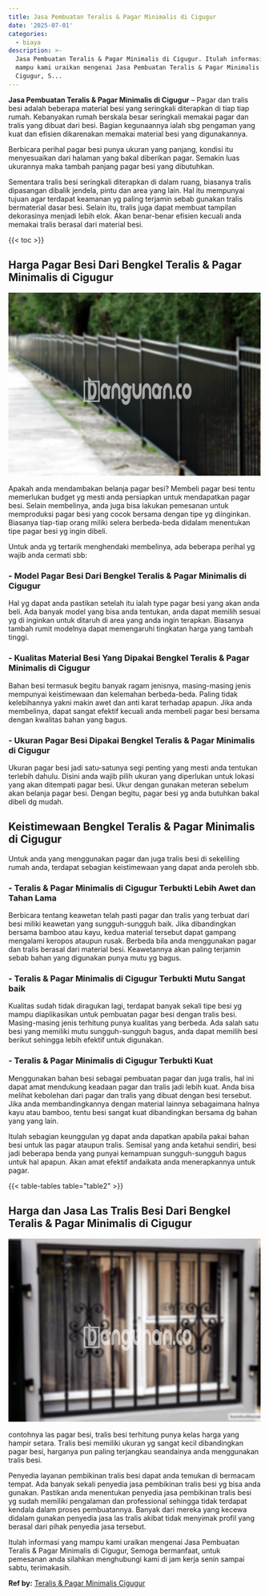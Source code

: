 ```yaml
---
title: Jasa Pembuatan Teralis & Pagar Minimalis di Cigugur
date: '2025-07-01'
categories:
  - biaya
description: >-
  Jasa Pembuatan Teralis & Pagar Minimalis di Cigugur. Itulah informasi yang
  mampu kami uraikan mengenai Jasa Pembuatan Teralis & Pagar Minimalis di
  Cigugur, S...
---
```


**Jasa Pembuatan Teralis & Pagar Minimalis di Cigugur** – Pagar dan tralis besi adalah beberapa material besi yang seringkali diterapkan di tiap tiap rumah. Kebanyakan rumah berskala besar seringkali memakai pagar dan tralis yang dibuat dari besi. Bagian kegunaannya ialah sbg pengaman yang kuat dan efisien dikarenakan memakai material besi yang digunakannya.

Berbicara perihal pagar besi punya ukuran yang panjang, kondisi itu menyesuaikan dari halaman yang bakal diberikan pagar. Semakin luas ukurannya maka tambah panjang pagar besi yang dibutuhkan.

Sementara tralis besi seringkali diterapkan di dalam ruang, biasanya tralis dipasangan dibalik jendela, pintu dan area yang lain. Hal itu mempunyai tujuan agar terdapat keamanan yg paling terjamin sebab gunakan tralis bermaterial dasar besi. Selain itu, tralis juga dapat membuat tampilan dekorasinya menjadi lebih elok. Akan benar-benar efisien kecuali anda memakai tralis berasal dari material besi.

{{< toc >}}

## Harga Pagar Besi Dari Bengkel Teralis & Pagar Minimalis di Cigugur

![Jasa Pembuatan Teralis & Pagar Minimalis di Cigugur](/images/pagar-minimalis-murah-64.png)

Apakah anda mendambakan belanja pagar besi? Membeli pagar besi tentu memerlukan budget yg mesti anda persiapkan untuk mendapatkan pagar besi. Selain membelinya, anda juga bisa lakukan pemesanan untuk memproduksi pagar besi yang cocok bersama dengan tipe yg diinginkan. Biasanya tiap-tiap orang miliki selera berbeda-beda didalam menentukan tipe pagar besi yg ingin dibeli.

Untuk anda yg tertarik menghendaki membelinya, ada beberapa perihal yg wajib anda cermati sbb:
### \- Model Pagar Besi Dari Bengkel Teralis & Pagar Minimalis di Cigugur

Hal yg dapat anda pastikan setelah itu ialah type pagar besi yang akan anda beli. Ada banyak model yang bisa anda tentukan, anda dapat memilih sesuai yg di inginkan untuk ditaruh di area yang anda ingin terapkan. Biasanya tambah rumit modelnya dapat memengaruhi tingkatan harga yang tambah tinggi.

### \- Kualitas Material Besi Yang Dipakai Bengkel Teralis & Pagar Minimalis di Cigugur

Bahan besi termasuk begitu banyak ragam jenisnya, masing-masing jenis mempunyai keistimewaan dan kelemahan berbeda-beda. Paling tidak kelebihannya yakni makin awet dan anti karat terhadap apapun. Jika anda membelinya, dapat sangat efektif kecuali anda membeli pagar besi bersama dengan kwalitas bahan yang bagus.

### \- Ukuran Pagar Besi Dipakai Bengkel Teralis & Pagar Minimalis di Cigugur

Ukuran pagar besi jadi satu-satunya segi penting yang mesti anda tentukan terlebih dahulu. Disini anda wajib pilih ukuran yang diperlukan untuk lokasi yang akan ditempati pagar besi. Ukur dengan gunakan meteran sebelum akan belanja pagar besi. Dengan begitu, pagar besi yg anda butuhkan bakal dibeli dg mudah.

## Keistimewaan Bengkel Teralis & Pagar Minimalis di Cigugur

Untuk anda yang menggunakan pagar dan juga tralis besi di sekeliling rumah anda, terdapat sebagian keistimewaan yang dapat anda peroleh sbb.

### \- Teralis & Pagar Minimalis di Cigugur Terbukti Lebih Awet dan Tahan Lama

Berbicara tentang keawetan telah pasti pagar dan tralis yang terbuat dari besi miliki keawetan yang sungguh-sungguh baik. Jika dibandingkan bersama bamboo atau kayu, kedua material tersebut dapat gampang mengalami keropos ataupun rusak. Berbeda bila anda menggunakan pagar dan tralis berasal dari material besi. Keawetannya akan paling terjamin sebab bahan yang digunakan punya mutu yg bagus.

### \- Teralis & Pagar Minimalis di Cigugur Terbukti Mutu Sangat baik

Kualitas sudah tidak diragukan lagi, terdapat banyak sekali tipe besi yg mampu diaplikasikan untuk pembuatan pagar besi dengan tralis besi. Masing-masing jenis terhitung punya kualitas yang berbeda. Ada salah satu besi yang memiliki mutu sungguh-sungguh bagus, anda dapat memilih besi berikut sehingga lebih efektif untuk digunakan.

### \- Teralis & Pagar Minimalis di Cigugur Terbukti Kuat

Menggunakan bahan besi sebagai pembuatan pagar dan juga tralis, hal ini dapat amat mendukung keadaan pagar dan tralis jadi lebih kuat. Anda bisa melihat kebolehan dari pagar dan tralis yang dibuat dengan besi tersebut. Jika anda membandingkannya dengan material lainnya sebagaimana halnya kayu atau bamboo, tentu besi sangat kuat dibandingkan bersama dg bahan yang yang lain.

Itulah sebagian keunggulan yg dapat anda dapatkan apabila pakai bahan besi untuk las pagar ataupun tralis. Semisal yang anda ketahui sendiri, besi jadi beberapa benda yang punyai kemampuan sungguh-sungguh bagus untuk hal apapun. Akan amat efektif andaikata anda menerapkannya untuk pagar.

{{< table-tables table="table2" >}}

## Harga dan Jasa Las Tralis Besi Dari Bengkel Teralis & Pagar Minimalis di Cigugur

![Jasa Pembuatan Teralis & Pagar Minimalis di Cigugur](/images/teralis-minimalis-murah-14.png)

contohnya las pagar besi, tralis besi terhitung punya kelas harga yang hampir setara. Tralis besi memiliki ukuran yg sangat kecil dibandingkan pagar besi, harganya pun paling terjangkau seandainya anda menggunakan tralis besi.

Penyedia layanan pembikinan tralis besi dapat anda temukan di bermacam tempat. Ada banyak sekali penyedia jasa pembikinan tralis besi yg bisa anda gunakan. Pastikan anda menentukan penyedia jasa pembikinan tralis besi yg sudah memiliki pengalaman dan professional sehingga tidak terdapat kendala dalam proses pembuatannya. Banyak dari mereka yang kecewa didalam gunakan penyedia jasa las tralis akibat tidak menyimak profil yang berasal dari pihak penyedia jasa tersebut.

Itulah informasi yang mampu kami uraikan mengenai Jasa Pembuatan Teralis & Pagar Minimalis di Cigugur, Semoga bermanfaat, untuk pemesanan anda silahkan menghubungi kami di jam kerja senin sampai sabtu, terimakasih.

**Ref by:** [Teralis & Pagar Minimalis Cigugur](https://id.wikipedia.org/wiki/Teralis)
